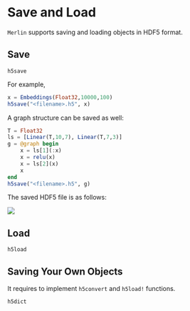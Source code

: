 # Save and Load
`Merlin` supports saving and loading objects in HDF5 format.

## Save
```@docs
h5save
```

For example,
```julia
x = Embeddings(Float32,10000,100)
h5save("<filename>.h5", x)
```

A graph structure can be saved as well:
```julia
T = Float32
ls = [Linear(T,10,7), Linear(T,7,3)]
g = @graph begin
    x = ls[1](:x)
    x = relu(x)
    x = ls[2](x)
    x
end
h5save("<filename>.h5", g)
```

The saved HDF5 file is as follows:
<p><img src="https://github.com/hshindo/Merlin.jl/blob/master/docs/src/assets/sample.h5.png"></p>

## Load
```@docs
h5load
```

## Saving Your Own Objects
It requires to implement `h5convert` and `h5load!` functions.

```@docs
h5dict
```
